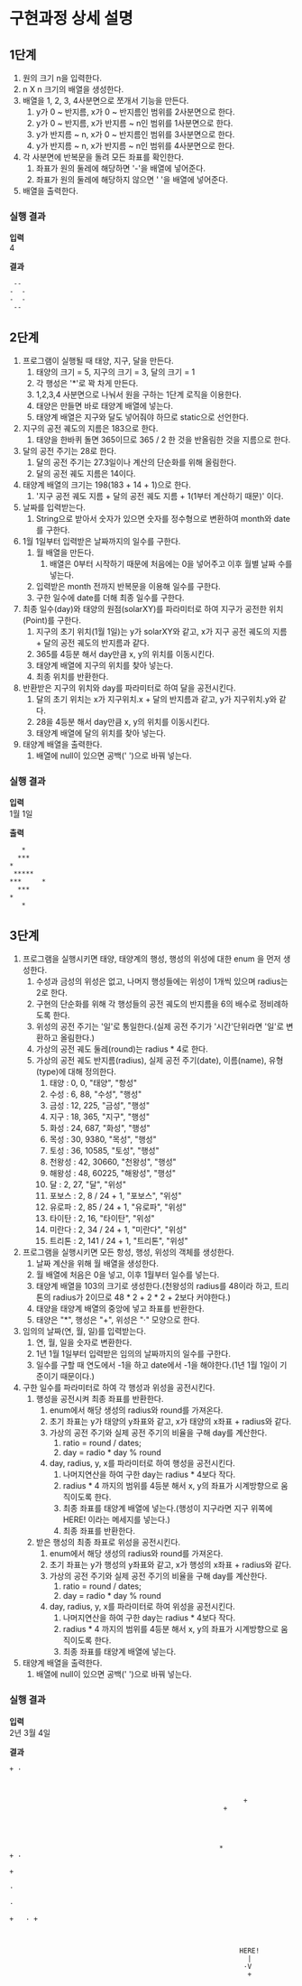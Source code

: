 # 구현과정 상세 설명

## 1단계
1. 원의 크기 n을 입력한다.
2. n X n 크기의 배열을 생성한다.
3. 배열을 1, 2, 3, 4사분면으로 쪼개서 기능을 만든다.
   1. y가 0 ~ 반지름, x가 0 ~ 반지름인 범위를 2사분면으로 한다.
   2. y가 0 ~ 반지름, x가 반지름 ~ n인 범위를 1사분면으로 한다.
   3. y가 반지름 ~ n, x가 0 ~ 반지름인 범위를 3사분면으로 한다.
   4. y가 반지름 ~ n, x가 반지름 ~ n인 범위를 4사분면으로 한다.
4. 각 사분면에 반복문을 돌려 모든 좌표를 확인한다.
   1. 좌표가 원의 둘레에 해당하면 '-'을 배열에 넣어준다.
   2. 좌표가 원의 둘레에 해당하지 않으면 ' '을 배열에 넣어준다.
5. 배열을 출력한다.

### 실행 결과
__입력__    
4
<br/>

__결과__
```
 --
-  -
-  -
 --
```

## 2단계
1. 프로그램이 실행될 때 태양, 지구, 달을 만든다.
   1. 태양의 크기 = 5, 지구의 크기 = 3, 달의 크기 = 1
   2. 각 행성은 '*'로 꽉 차게 만든다.
   3. 1,2,3,4 사분면으로 나눠서 원을 구하는 1단계 로직을 이용한다.
   4. 태양은 만들면 바로 태양계 배열에 넣는다.
   5. 태양계 배열은 지구와 달도 넣어줘야 하므로 static으로 선언한다.
2. 지구의 공전 궤도의 지름은 183으로 한다.
   1. 태양을 한바퀴 돌면 365이므로 365 / 2 한 것을 반올림한 것을 지름으로 한다.
3. 달의 공전 주기는 28로 한다.
   1. 달의 공전 주기는 27.3일이나 계산의 단순화를 위해 올림한다.
   2. 달의 공전 궤도 지름은 14이다.
4. 태양계 배열의 크기는 198(183 + 14 + 1)으로 한다.
   1. '지구 공전 궤도 지름 + 달의 공전 궤도 지름 + 1(1부터 계산하기 때문)' 이다.
5. 날짜를 입력받는다.
   1. String으로 받아서 숫자가 있으면 숫자를 정수형으로 변환하여 month와 date를 구한다.
6. 1월 1일부터 입력받은 날짜까지의 일수를 구한다.
   1. 월 배열을 만든다.
      1. 배열은 0부터 시작하기 때문에 처음에는 0을 넣어주고 이후 월별 날짜 수를 넣는다.
   2. 입력받은 month 전까지 반복문을 이용해 일수를 구한다.
   3. 구한 일수에 date를 더해 최종 일수를 구한다.
7. 최종 일수(day)와 태양의 원점(solarXY)를 파라미터로 하여 지구가 공전한 위치(Point)를 구한다.
   1. 지구의 초기 위치(1월 1일)는 y가 solarXY와 같고, x가 지구 공전 궤도의 지름 + 달의 공전 궤도의 반지름과 같다.
   2. 365를 4등분 해서 day만큼 x, y의 위치를 이동시킨다.
   3. 태양계 배열에 지구의 위치를 찾아 넣는다.
   4. 최종 위치를 반환한다.
8. 반환받은 지구의 위치와 day를 파라미터로 하여 달을 공전시킨다.
   1. 달의 초기 위치는 x가 지구위치.x + 달의 반지름과 같고, y가 지구위치.y와 같다.
   2. 28을 4등분 해서 day만큼 x, y의 위치를 이동시킨다.
   3. 태양계 배열에 달의 위치를 찾아 넣는다.
9. 태양계 배열을 출력한다.
   1. 배열에 null이 있으면 공백(' ')으로 바꿔 넣는다.

### 실행 결과
__입력__    
1월 1일
<br/>

__출력__
```
   *                                                                                                  
  ***                                                                                         *       
 *****                                                                                       ***     *
  ***                                                                                         *       
   *                                                                                                  
```

## 3단계
1. 프로그램을 실행시키면 태양, 태양계의 행성, 행성의 위성에 대한 enum 을 먼저 생성한다.
   1. 수성과 금성의 위성은 없고, 나머지 행성들에는 위성이 1개씩 있으며 radius는 2로 한다.
   2. 구현의 단순화를 위해 각 행성들의 공전 궤도의 반지름을 6의 배수로 정비례하도록 한다.
   3. 위성의 공전 주기는 '일'로 통일한다.(실제 공전 주기가 '시간'단위라면 '일'로 변환하고 올림한다.)
   4. 가상의 공전 궤도 둘레(round)는 radius * 4로 한다.
   5. 가상의 공전 궤도 반지름(radius), 실제 공전 주기(date), 이름(name), 유형(type)에 대해 정의한다.
      1. 태양 : 0, 0, "태양", "항성"
      2. 수성 : 6, 88, "수성", "행성"
      3. 금성 : 12, 225, "금성", "행성"
      4. 지구 : 18, 365, "지구", "행성"
      5. 화성 : 24, 687, "화성", "행성"
      6. 목성 : 30, 9380, "목성", "행성"
      7. 토성 : 36, 10585, "토성", "행성"
      8. 천왕성 : 42, 30660, "천왕성", "행성"
      9. 해왕성 : 48, 60225, "해왕성", "행성"
      10. 달 : 2, 27, "달", "위성"
      11. 포보스 : 2, 8 / 24 + 1, "포보스", "위성"
      12. 유로파 : 2, 85 / 24 + 1, "유로파", "위성"
      13. 타이탄 : 2, 16, "타이탄", "위성"
      14. 미란다 : 2, 34 / 24 + 1, "미란다", "위성"
      15. 트리톤 : 2, 141 / 24 + 1, "트리톤", "위성"
2. 프로그램을 실행시키면 모든 항성, 행성, 위성의 객체를 생성한다.
   1. 날짜 계산을 위해 월 배열을 생성한다.
   2. 월 배열에 처음은 0을 넣고, 이후 1월부터 일수를 넣는다.
   3. 태양계 배열을 103의 크기로 생성한다.(천왕성의 radius를 48이라 하고, 트리톤의 radius가 2이므로 48 * 2 + 2 * 2 + 2보다 커야한다.)
   4. 태양을 태양계 배열의 중앙에 넣고 좌표를 반환한다.
   5. 태양은 "*", 행성은 "+", 위성은 "·" 모양으로 한다.
3. 임의의 날짜(연, 월, 일)를 입력받는다.
   1. 연, 월, 일을 숫자로 변환한다.
   2. 1년 1월 1일부터 입력받은 임의의 날짜까지의 일수를 구한다.
   3. 일수를 구할 때 연도에서 -1을 하고 date에서 -1을 해야한다.(1년 1월 1일이 기준이기 때문이다.)
4. 구한 일수를 파라미터로 하여 각 행성과 위성을 공전시킨다.
   1. 행성을 공전시켜 최종 좌표를 반환한다.
      1. enum에서 해당 생성의 radius와 round를 가져온다.
      2. 초기 좌표는 y가 태양의 y좌표와 같고, x가 태양의 x좌표 + radius와 같다.
      3. 가상의 공전 주기와 실제 공전 주기의 비율을 구해 day를 계산한다.
         1. ratio = round / dates; 
         2. day = radio * day % round
      4. day, radius, y, x를 파라미터로 하여 행성을 공전시킨다.
         1. 나머지연산을 하여 구한 day는 radius * 4보다 작다.
         2. radius * 4 까지의 범위를 4등분 해서 x, y의 좌표가 시계방향으로 움직이도록 한다.
         3. 최종 좌표를 태양계 배열에 넣는다.(행성이 지구라면 지구 위쪽에 HERE! 이라는 메세지를 넣는다.)
         4. 최종 좌표를 반환한다.
   2. 받은 행성의 최종 좌표로 위성을 공전시킨다.
      1. enum에서 해당 생성의 radius와 round를 가져온다.
      2. 초기 좌표는 y가 행성의 y좌표와 같고, x가 행성의 x좌표 + radius와 같다.
      3. 가상의 공전 주기와 실제 공전 주기의 비율을 구해 day를 계산한다.
         1. ratio = round / dates;
         2. day = radio * day % round
      4. day, radius, y, x를 파라미터로 하여 위성을 공전시킨다.
         1. 나머지연산을 하여 구한 day는 radius * 4보다 작다.
         2. radius * 4 까지의 범위를 4등분 해서 x, y의 좌표가 시계방향으로 움직이도록 한다.
         3. 최종 좌표를 태양계 배열에 넣는다.
5. 태양계 배열을 출력한다.
   1. 배열에 null이 있으면 공백(' ')으로 바꿔 넣는다.

### 실행 결과
__입력__    
2년 3월 4일
<br/>

__결과__
```
+ ·                                                              
                                                                                                       
                                                                                                       
                                                                                                       
                                                          +                                            
                                                     +                                                 
                                                                                                       
                                                                                                       
                                                                                                       
                                                                                                       
                                                    *                                               + ·
                                                                                             +         
                                                                                            ·          
                                                                             ·                         
                                                                              +   · +                  
                                                                                                       
                                                                                                       
                                                                                                       
                                                         HERE!                                         
                                                           |                                           
                                                          ·V                                           
                                                           + 
```